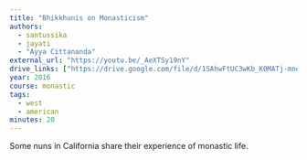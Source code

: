 ```yaml
---
title: "Bhikkhunis on Monasticism"
authors:
  - santussika
  - jayati
  - "Ayya Cittananda"
external_url: "https://youtu.be/_AeXTSy19nY"
drive_links: ["https://drive.google.com/file/d/1SAhwFtUC3wKb_K0MATj-mnqbUvVjrynX/view?usp=drivesdk"]
year: 2016
course: monastic
tags:
  - west
  - american
minutes: 20
---
```


Some nuns in California share their experience of monastic life.
